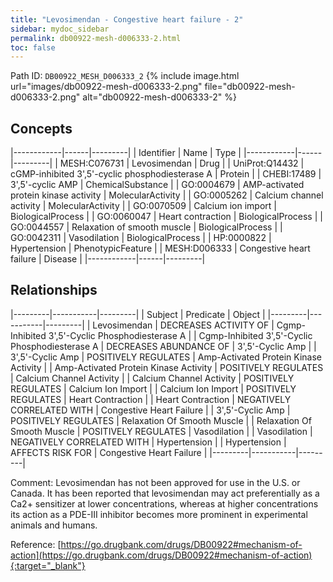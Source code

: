 ```yaml
---
title: "Levosimendan - Congestive heart failure - 2"
sidebar: mydoc_sidebar
permalink: db00922-mesh-d006333-2.html
toc: false 
---
```



Path ID: `DB00922_MESH_D006333_2`
{% include image.html url="images/db00922-mesh-d006333-2.png" file="db00922-mesh-d006333-2.png" alt="db00922-mesh-d006333-2" %}

## Concepts

|------------|------|---------|
| Identifier | Name | Type    |
|------------|------|---------|
| MESH:C076731 | Levosimendan | Drug |
| UniProt:Q14432 | cGMP-inhibited 3',5'-cyclic phosphodiesterase A | Protein |
| CHEBI:17489 | 3',5'-cyclic AMP | ChemicalSubstance |
| GO:0004679 | AMP-activated protein kinase activity | MolecularActivity |
| GO:0005262 | Calcium channel activity | MolecularActivity |
| GO:0070509 | Calcium ion import | BiologicalProcess |
| GO:0060047 | Heart contraction | BiologicalProcess |
| GO:0044557 | Relaxation of smooth muscle | BiologicalProcess |
| GO:0042311 | Vasodilation | BiologicalProcess |
| HP:0000822 | Hypertension | PhenotypicFeature |
| MESH:D006333 | Congestive heart failure | Disease |
|------------|------|---------|

## Relationships

|---------|-----------|---------|
| Subject | Predicate | Object  |
|---------|-----------|---------|
| Levosimendan | DECREASES ACTIVITY OF | Cgmp-Inhibited 3',5'-Cyclic Phosphodiesterase A |
| Cgmp-Inhibited 3',5'-Cyclic Phosphodiesterase A | DECREASES ABUNDANCE OF | 3',5'-Cyclic Amp |
| 3',5'-Cyclic Amp | POSITIVELY REGULATES | Amp-Activated Protein Kinase Activity |
| Amp-Activated Protein Kinase Activity | POSITIVELY REGULATES | Calcium Channel Activity |
| Calcium Channel Activity | POSITIVELY REGULATES | Calcium Ion Import |
| Calcium Ion Import | POSITIVELY REGULATES | Heart Contraction |
| Heart Contraction | NEGATIVELY CORRELATED WITH | Congestive Heart Failure |
| 3',5'-Cyclic Amp | POSITIVELY REGULATES | Relaxation Of Smooth Muscle |
| Relaxation Of Smooth Muscle | POSITIVELY REGULATES | Vasodilation |
| Vasodilation | NEGATIVELY CORRELATED WITH | Hypertension |
| Hypertension | AFFECTS RISK FOR | Congestive Heart Failure |
|---------|-----------|---------|

Comment: Levosimendan has not been approved for use in the U.S. or Canada.  It has been reported that levosimendan may act preferentially as a Ca2+ sensitizer at lower concentrations, whereas at higher concentrations its action as a PDE-III inhibitor becomes more prominent in experimental animals and humans.

Reference: [https://go.drugbank.com/drugs/DB00922#mechanism-of-action](https://go.drugbank.com/drugs/DB00922#mechanism-of-action){:target="_blank"}